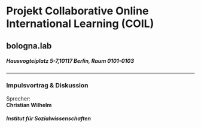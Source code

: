 # Projekt Collaborative Online International Learning (COIL)  
## bologna.lab  
##### Hausvogteiplatz 5-7,10117 Berlin, Raum 0101-0103 
--- 
### Impulsvortrag & Diskussion 
Sprecher: \
**Christian Wilhelm**  
##### Institut für Sozialwissenschaften 
